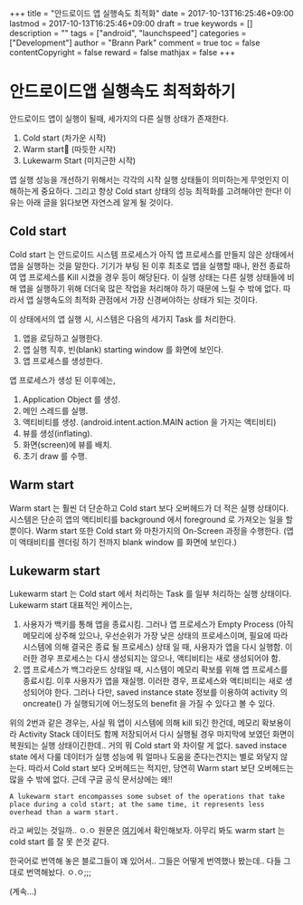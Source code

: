 +++
title = "안드로이드 앱 실행속도 최적화"
date = 2017-10-13T16:25:46+09:00
lastmod = 2017-10-13T16:25:46+09:00
draft = true
keywords = []
description = ""
tags = ["android", "launchspeed"]
categories = ["Development"]
author = "Brann Park"
comment = true
toc = false
contentCopyright = false
reward = false
mathjax = false
+++


# 안드로이드앱 실행속도 최적화하기

안드로이드 앱이 실행이 될때, 세가지의 다른 실행 상태가 존재한다. 

1. Cold start (차가운 시작)
2. Warm start (따듯한 시작)
3. Lukewarm Start (미지근한 시작)

앱 실행 성능을 개선하기 위해서는 각각의 시작 실행 상태들이 의미하는게 무엇인지 이해하는게 중요하다.
그리고 항상 Cold start 상태의 성능 최적화를 고려해야만 한다! 이유는 아래 글을 읽다보면 자연스레 알게 될 것이다.

## Cold start

Cold start 는 안드로이드 시스템 프로세스가 아직 앱 프로세스를 만들지 않은 상태에서 앱을 실행하는 것을 말한다. 
기기가 부팅 된 이후 최초로 앱을 실행할 때나, 완전 종료하여 앱 프로세스를 Kill 시켰을 경우 등이 해당된다. 
이 실행 상태는 다른 실행 상태들에 비해 앱을 실행하기 위해 더더욱 많은 작업을 처리해야 하기 때문에 느릴 수 밖에 없다.
따라서 앱 실행속도의 최적화 관점에서 가장 신경써야하는 상태가 되는 것이다. 

이 상태에서의 앱 실행 시, 시스템은 다음의 세가지 Task 를 처리한다.

1. 앱을 로딩하고 실행한다.
2. 앱 실행 직후, 빈(blank) starting window 를 화면에 보인다.
3. 앱 프로세스를 생성한다.

앱 프로세스가 생성 된 이후에는, 

1. Application Object 를 생성.
2. 메인 스레드를 실행.
3. 액티비티를 생성. (android.intent.action.MAIN action 을 가지는 액티비티)
4. 뷰를 생성(inflating).
5. 화면(screen)에 뷰를 배치.
6. 초기 draw 를 수행.

## Warm start

Warm start 는 훨씬 더 단순하고 Cold start 보다 오버헤드가 더 적은 실행 상태이다. 시스템은 단순히 앱의 액티비티를 background 에서 foreground 로 가져오는 일을 할 뿐이다.
Warm start 또한 Cold start 와 마찬가지의 On-Screen 과정을 수행한다. (앱이 액태비티를 렌더링 하기 전까지 blank window 를 화면에 보인다.)

## Lukewarm start

Lukewarm start 는 Cold start 에서 처리하는 Task 를 일부 처리하는 실행 상태이다. Lukewarm start 대표적인 케이스는, 

1. 사용자가 백키를 통해 앱을 종료시킴. 그러나 앱 프로세스가 Empty Process (아직 메모리에 상주해 있으나, 우선순위가 가장 낮은 상태의 프로세스이며, 필요에 따라 시스템에 의해 결국은 종료 될 프로세스) 상태 일 때, 사용자가 앱을 다시 실행함. 이러한 경우 프로세스는 다시 생성되지는 않으나, 액티비티는 새로 생성되어야 함.
2. 앱 프로세스가 백그라운드 상태일 때, 시스템이 메모리 확보를 위해 앱 프로세스를 종료시킴. 이후 사용자가 앱을 재실행. 이러한 경우, 프로세스와 액티비티는 새로 생성되어야 한다. 그러나 다만, saved instance state 정보를 이용하여 activity 의 oncreate() 가 실행되기에 어느정도의 benefit 을 가질 수 있다고 볼 수 있다. 

위의 2번과 같은 경우는, 사실 뭐 앱이 시스템에 의해 kill 되긴 한건데, 메모리 확보용이라 Activity Stack 데이터도 함께 저장되어서 다시 실행될 경우 마지막에 보였던 화면이 복원되는 실행 상태이긴한데.. 거의 뭐 Cold start 와 차이랄 게 없다. saved instace state 에서 다룰 데이터가 실행 성능에 뭐 얼마나 도움을 준다는건지는 별로 와닿지 않는다.
따라서 Cold start 보다 오버헤드는 적지만, 당연히 Warm start 보단 오버헤드는 많을 수 밖에 없다. 근데 구글 공식 문서상에는 왜!! 

`A lukewarm start encompasses some subset of the operations that take place during a cold start; at the same time, it represents less overhead than a warm start.` 

라고 써있는 것일까.. ㅇ.ㅇ 원문은 [여기](https://developer.android.com/topic/performance/launch-time.html#lukewarm)에서 확인해보자. 아무리 봐도 warm start 는 cold start 를 잘 못 쓴것 같다. 

한국어로 번역해 놓은 블로그들이 꽤 있어서.. 그들은 어떻게 번역했나 봤는데.. 다들 그대로 번역해놨다. ㅇ.ㅇ;;;

(계속...)
